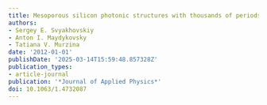 ```yaml
---
title: Mesoporous silicon photonic structures with thousands of periods
authors:
- Sergey E. Svyakhovskiy
- Anton I. Maydykovsky
- Tatiana V. Murzina
date: '2012-01-01'
publishDate: '2025-03-14T15:59:48.857328Z'
publication_types:
- article-journal
publication: '*Journal of Applied Physics*'
doi: 10.1063/1.4732087
---
```

